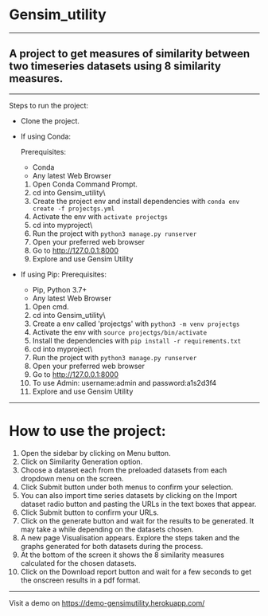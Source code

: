 # Gensim_utility
***
A project to get measures of similarity between two timeseries datasets using 8 similarity measures.
---

---

Steps to run the project:
* Clone the project.

* If using Conda:

  Prerequisites:
  * Conda
  * Any latest Web Browser

  1. Open Conda Command Prompt.
  2. cd into Gensim_utility\
  3. Create the project env and install dependencies with ``` conda env create -f projectgs.yml ```
  4. Activate the env with ```activate projectgs```
  5. cd into myproject\
  6. Run the project with ``` python3 manage.py runserver ```
  7. Open your preferred web browser
  8. Go to http://127.0.0.1:8000
  9. Explore and use Gensim Utility
  
* If using Pip:
  Prerequisites:
  * Pip, Python 3.7+
  * Any latest Web Browser

  1. Open cmd.
  2. cd into Gensim_utility\
  3. Create a env called 'projectgs' with ``` python3 -m venv projectgs ```
  4. Activate the env with ``` source projectgs/bin/activate ```
  5. Install the dependencies with ``` pip install -r requirements.txt ```
  6. cd into myproject\
  7. Run the project with ``` python3 manage.py runserver ```
  8. Open your preferred web browser
  9. Go to http://127.0.0.1:8000
  10. To use Admin: username:admin and password:a1s2d3f4
  11. Explore and use Gensim Utility

***

# How to use the project:
  1. Open the sidebar by clicking on Menu button.
  2. Click on Similarity Generation option.
  3. Choose a dataset each from the preloaded datasets from each dropdown menu on the screen.
  4. Click Submit button under both menus to confirm your selection.
  5. You can also import time series datasets by clicking on the Import dataset radio button and pasting the URLs in the text boxes that appear.
  6. Click Submit button to confirm your URLs.
  7. Click on the generate button and wait for the results to be generated. It may take a while depending on the datasets chosen.
  8. A new page Visualisation appears. Explore the steps taken and the graphs generated for both datasets during the process.
  9. At the bottom of the screen it shows the 8 similarity measures calculated for the chosen datasets. 
  10. Click on the Download report button and wait for a few seconds to get the onscreen results in a pdf format.
  
***
Visit a demo on https://demo-gensimutility.herokuapp.com/
